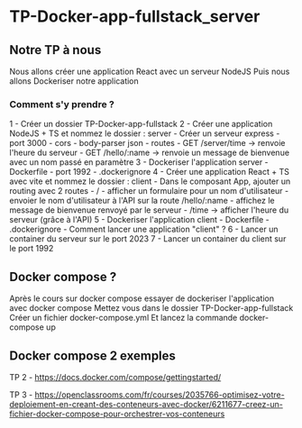 # TP-Docker-app-fullstack_server

## Notre TP à nous

Nous allons créer une application React avec un serveur NodeJS
Puis nous allons Dockeriser notre application

### Comment s'y prendre ?

1 - Créer un dossier TP-Docker-app-fullstack
2 - Créer une application NodeJS + TS et nommez le dossier : server
    - Créer un serveur express
    - port 3000
    - cors
    - body-parser json
    - routes 
        - GET /server/time -> renvoie l'heure du serveur
        - GET /hello/:name -> renvoie un message de bienvenue avec un nom passé en paramètre
3 - Dockeriser l'application server
    - Dockerfile
        - port 1992
        - .dockerignore
4 - Créer une application React + TS avec vite et nommez le dossier : client
    - Dans le composant App, ajouter un routing avec 2 routes
        - / 
            - afficher un formulaire pour un nom d'utilisateur
            - envoier le nom d'utilisateur à l'API sur la route /hello/:name
            - affichez le message de bienvenue renvoyé par le serveur
        - /time -> afficher l'heure du serveur (grâce à l'API)
5 - Dockeriser l'application client
    - Dockerfile
    - .dockerignore
    - Comment lancer une application "client" ?
6 - Lancer un container du serveur sur le port 2023
7 - Lancer un container du client sur le port 1992

## Docker compose ?

Après le cours sur docker compose essayer de dockeriser l'application avec docker compose
Mettez vous dans le dossier TP-Docker-app-fullstack
Créer un fichier docker-compose.yml
Et lancez la commande docker-compose up

## Docker compose 2 exemples

TP 2 - https://docs.docker.com/compose/gettingstarted/

TP 3 - https://openclassrooms.com/fr/courses/2035766-optimisez-votre-deploiement-en-creant-des-conteneurs-avec-docker/6211677-creez-un-fichier-docker-compose-pour-orchestrer-vos-conteneurs
